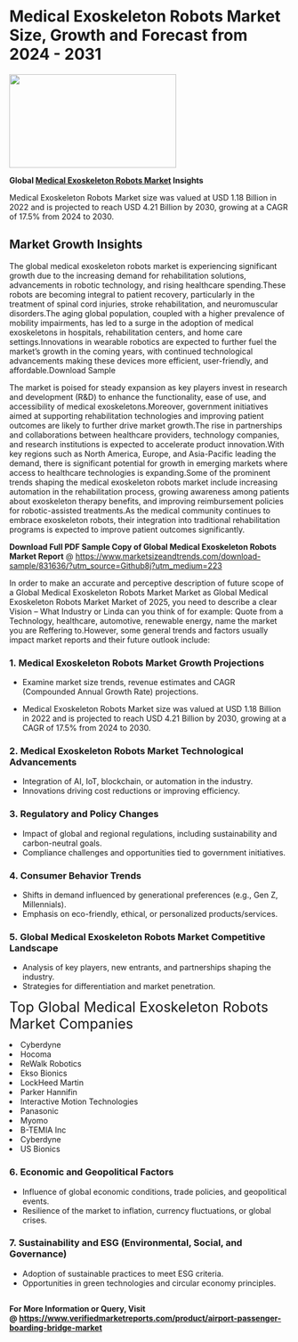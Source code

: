 <H1>Medical Exoskeleton Robots Market Size, Growth and Forecast from 2024 - 2031</H1><img class="aligncenter size-medium wp-image-584254" src="https://thirdeyenews.in/wp-content/uploads/2024/09/Global-Market-Research-300x168.jpeg" alt="" width="300" height="168" /><p><strong>Global&nbsp;<a href="https://www.marketsizeandtrends.com/download-sample/831636/?utm_source=Github8j?utm_medium=223">Medical Exoskeleton Robots Market</a> Insights</strong></p><p>Medical Exoskeleton Robots Market size was valued at USD 1.18 Billion in 2022 and is projected to reach USD 4.21 Billion by 2030, growing at a CAGR of 17.5% from 2024 to 2030.</p><p><h2>Market Growth Insights</h2> <p>The global medical exoskeleton robots market is experiencing significant growth due to the increasing demand for rehabilitation solutions, advancements in robotic technology, and rising healthcare spending.These robots are becoming integral to patient recovery, particularly in the treatment of spinal cord injuries, stroke rehabilitation, and neuromuscular disorders.The aging global population, coupled with a higher prevalence of mobility impairments, has led to a surge in the adoption of medical exoskeletons in hospitals, rehabilitation centers, and home care settings.Innovations in wearable robotics are expected to further fuel the market’s growth in the coming years, with continued technological advancements making these devices more efficient, user-friendly, and affordable.Download Sample </p> <p>The market is poised for steady expansion as key players invest in research and development (R&D) to enhance the functionality, ease of use, and accessibility of medical exoskeletons.Moreover, government initiatives aimed at supporting rehabilitation technologies and improving patient outcomes are likely to further drive market growth.The rise in partnerships and collaborations between healthcare providers, technology companies, and research institutions is expected to accelerate product innovation.With key regions such as North America, Europe, and Asia-Pacific leading the demand, there is significant potential for growth in emerging markets where access to healthcare technologies is expanding.Some of the prominent trends shaping the medical exoskeleton robots market include increasing automation in the rehabilitation process, growing awareness among patients about exoskeleton therapy benefits, and improving reimbursement policies for robotic-assisted treatments.As the medical community continues to embrace exoskeleton robots, their integration into traditional rehabilitation programs is expected to improve patient outcomes significantly.</p><p><span class=""><strong>Download Full PDF Sample Copy of Global Medical Exoskeleton Robots Market Report</strong> @ <a href="https://www.marketsizeandtrends.com/download-sample/831636/?utm_source=Github8j?utm_medium=223" target="_blank">https://www.marketsizeandtrends.com/download-sample/831636/?utm_source=Github8j?utm_medium=223</a></span></p><p>In order to make an accurate and perceptive description of future scope of a Global&nbsp;Medical Exoskeleton Robots Market Market as Global&nbsp;Medical Exoskeleton Robots Market Market of 2025, you need to describe a clear Vision &ndash; What Industry or Linda can you think of for example: Quote from a Technology, healthcare, automotive, renewable energy, name the market you are Reffering to.However, some general trends and factors usually impact market reports and their future outlook include:</p><h3>1.&nbsp;<strong>Medical Exoskeleton Robots Market Growth Projections</strong></h3><ul><li>Examine market size trends, revenue estimates and CAGR (Compounded Annual Growth Rate) projections.</li><li><p>Medical Exoskeleton Robots Market size was valued at USD 1.18 Billion in 2022 and is projected to reach USD 4.21 Billion by 2030, growing at a CAGR of 17.5% from 2024 to 2030.</p></li></ul><h3>2.&nbsp;<strong>Medical Exoskeleton Robots Market Technological Advancements</strong></h3><ul><li>Integration of AI, IoT, blockchain, or automation in the industry.</li><li>Innovations driving cost reductions or improving efficiency.</li></ul><h3>3.&nbsp;<strong>Regulatory and Policy Changes</strong></h3><ul><li>Impact of global and regional regulations, including sustainability and carbon-neutral goals.</li><li>Compliance challenges and opportunities tied to government initiatives.</li></ul><h3>4.&nbsp;<strong>Consumer Behavior Trends</strong></h3><ul><li>Shifts in demand influenced by generational preferences (e.g., Gen Z, Millennials).</li><li>Emphasis on eco-friendly, ethical, or personalized products/services.</li></ul><h3>5.&nbsp;<strong>Global Medical Exoskeleton Robots Market Competitive Landscape</strong></h3><ul><li>Analysis of key players, new entrants, and partnerships shaping the industry.</li><li>Strategies for differentiation and market penetration.</li></ul><p data-pm-slice="1 1 []"><span style="color: inherit; font-family: inherit; font-size: 25px;">Top Global Medical Exoskeleton Robots Market Companies</span></p><div class="" data-test-id=""><p><li>Cyberdyne</li><li> Hocoma</li><li> ReWalk Robotics</li><li> Ekso Bionics</li><li> LockHeed Martin</li><li> Parker Hannifin</li><li> Interactive Motion Technologies</li><li> Panasonic</li><li> Myomo</li><li> B-TEMIA Inc</li><li> Cyberdyne</li><li> US Bionics</li></p></div><h3>6.&nbsp;<strong>Economic and Geopolitical Factors</strong></h3><ul><li>Influence of global economic conditions, trade policies, and geopolitical events.</li><li>Resilience of the market to inflation, currency fluctuations, or global crises.</li></ul><h3>7.&nbsp;<strong>Sustainability and ESG (Environmental, Social, and Governance)</strong></h3><ul><li>Adoption of sustainable practices to meet ESG criteria.</li><li>Opportunities in green technologies and circular economy principles.</li></ul><h2><strong style="font-size: 14px;">For More Information or Query, Visit @&nbsp;</strong><a style="background-color: #ffffff; font-size: 14px;" href="https://www.marketsizeandtrends.com/report/medical-exoskeleton-robots-market/" target="_blank">https://www.verifiedmarketreports.com/product/airport-passenger-boarding-bridge-market</a></h2>